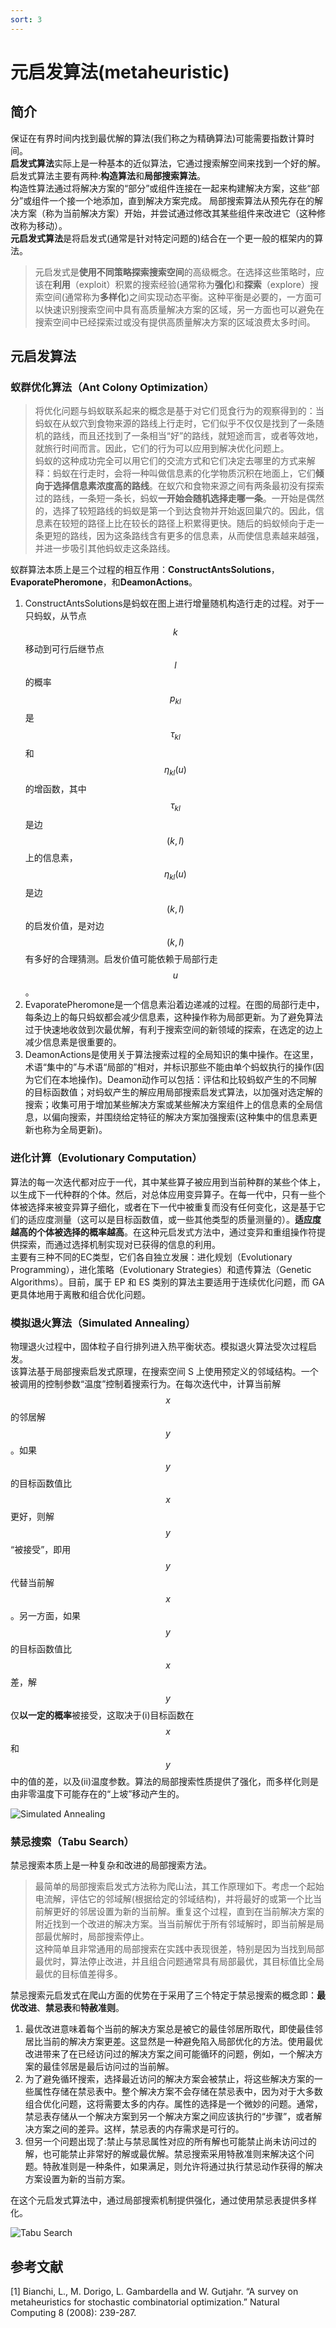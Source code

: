 ```yaml
---
sort: 3
---
```

# 元启发算法(metaheuristic)

## 简介
保证在有界时间内找到最优解的算法(我们称之为精确算法)可能需要指数计算时间。   
**启发式算法**实际上是一种基本的近似算法，它通过搜索解空间来找到一个好的解。启发式算法主要有两种:**构造算法**和**局部搜索算法**。  
构造性算法通过将解决方案的“部分”或组件连接在一起来构建解决方案，这些“部分”或组件一个接一个地添加，直到解决方案完成。
局部搜索算法从预先存在的解决方案（称为当前解决方案）开始，并尝试通过修改其某些组件来改进它（这种修改称为移动）。   
**元启发式算法**是将启发式(通常是针对特定问题的)结合在一个更一般的框架内的算法。  
> 元启发式是**使用不同策略探索搜索空间**的高级概念。在选择这些策略时，应该在**利用**（exploit）积累的搜索经验(通常称为**强化**)和**探索**（explore）搜索空间(通常称为**多样化**)之间实现动态平衡。这种平衡是必要的，一方面可以快速识别搜索空间中具有高质量解决方案的区域，另一方面也可以避免在搜索空间中已经探索过或没有提供高质量解决方案的区域浪费太多时间。  

## 元启发算法
### 蚁群优化算法（Ant Colony Optimization）
> 将优化问题与蚂蚁联系起来的概念是基于对它们觅食行为的观察得到的：当蚂蚁在从蚁穴到食物来源的路线上行走时，它们似乎不仅仅是找到了一条随机的路线，而且还找到了一条相当“好”的路线，就短途而言，或者等效地，就旅行时间而言。因此，它们的行为可以应用到解决优化问题上。   
蚂蚁的这种成功完全可以用它们的交流方式和它们决定去哪里的方式来解释：蚂蚁在行走时，会将一种叫做信息素的化学物质沉积在地面上，它们**倾向于选择信息素浓度高的路线**。在蚁穴和食物来源之间有两条最初没有探索过的路线，一条短一条长，蚂蚁**一开始会随机选择走哪一条**。一开始是偶然的，选择了较短路线的蚂蚁是第一个到达食物并开始返回巢穴的。因此，信息素在较短的路径上比在较长的路径上积累得更快。随后的蚂蚁倾向于走一条更短的路线，因为这条路线含有更多的信息素，从而使信息素越来越强，并进一步吸引其他蚂蚁走这条路线。

蚁群算法本质上是三个过程的相互作用：**ConstructAntsSolutions**，**EvaporatePheromone**，和**DeamonActions**。
1. ConstructAntsSolutions是蚂蚁在图上进行增量随机构造行走的过程。对于一只蚂蚁，从节点$$k$$移动到可行后继节点$$l$$的概率$$p_{kl}$$是$$\tau_{kl}$$和$$\eta_{kl}(u)$$的增函数，其中$$\tau_{kl}$$是边$$(k,l)$$上的信息素，$$\eta_{kl}(u)$$是边$$(k,l)$$的启发价值，是对边$$(k,l)$$有多好的合理猜测。启发价值可能依赖于局部行走$$u$$。
2. EvaporatePheromone是一个信息素沿着边递减的过程。在图的局部行走中，每条边上的每只蚂蚁都会减少信息素，这种操作称为局部更新。为了避免算法过于快速地收敛到次最优解，有利于搜索空间的新领域的探索，在选定的边上减少信息素是很重要的。
3. DeamonActions是使用关于算法搜索过程的全局知识的集中操作。在这里，术语“集中的”与术语“局部的”相对，并标识那些不能由单个蚂蚁执行的操作(因为它们在本地操作)。Deamon动作可以包括：评估和比较蚂蚁产生的不同解的目标函数值；对蚂蚁产生的解应用局部搜索启发式算法，以加强对选定解的搜索；收集可用于增加某些解决方案或某些解决方案组件上的信息素的全局信息，以偏向搜索，并围绕给定特征的解决方案加强搜索(这种集中的信息素更新也称为全局更新)。 

### 进化计算（Evolutionary Computation）
算法的每一次迭代都对应于一代，其中某些算子被应用到当前种群的某些个体上，以生成下一代种群的个体。然后，对总体应用变异算子。在每一代中，只有一些个体被选择来被变异算子细化，或者在下一代中被重复而没有任何变化，这是基于它们的适应度测量（这可以是目标函数值，或一些其他类型的质量测量的）。**适应度越高的个体被选择的概率越高**。在这种元启发式方法中，通过变异和重组操作符提供探索，而通过选择机制实现对已获得的信息的利用。   
主要有三种不同的EC类型，它们各自独立发展：进化规划（Evolutionary Programming），进化策略（Evolutionary Strategies）和遗传算法（Genetic Algorithms）。目前，属于 EP 和 ES 类别的算法主要适用于连续优化问题，而 GA 更具体地用于离散和组合优化问题。 

### 模拟退火算法（Simulated Annealing）
物理退火过程中，固体粒子自行排列进入热平衡状态。模拟退火算法受次过程启发。  
该算法基于局部搜索启发式原理，在搜索空间 S 上使用预定义的邻域结构。一个被调用的控制参数“温度”控制着搜索行为。在每次迭代中，计算当前解$$x$$的邻居解$$y$$。如果$$y$$的目标函数值比$$x$$更好，则解$$y$$“被接受”，即用$$y$$代替当前解$$x$$。另一方面，如果$$y$$的目标函数值比$$x$$差，解$$y$$仅**以一定的概率**被接受，这取决于(i)目标函数在$$x$$和$$y$$中的值的差，以及(ii)温度参数。算法的局部搜索性质提供了强化，而多样化则是由非零温度下可能存在的“上坡”移动产生的。

![Simulated Annealing](..\img\combinatorial_optimization\tsp_sa.jpg)

### 禁忌搜索（Tabu Search）
禁忌搜索本质上是一种复杂和改进的局部搜索方法。
> 最简单的局部搜索启发式方法称为爬山法，其工作原理如下。考虑一个起始电流解，评估它的邻域解(根据给定的邻域结构)，并将最好的或第一个比当前解更好的邻居设置为新的当前解。重复这个过程，直到在当前解决方案的附近找到一个改进的解决方案。当当前解优于所有邻域解时，即当前解是局部最优解时，局部搜索停止。   
这种简单且非常通用的局部搜索在实践中表现很差，特别是因为当找到局部最优时，算法停止改进，并且组合问题通常具有局部最优，其目标值比全局最优的目标值差得多。 

禁忌搜索元启发式在爬山方面的优势在于采用了三个特定于禁忌搜索的概念即：**最优改进**、**禁忌表**和**特赦准则**。
1. 最优改进意味着每个当前的解决方案总是被它的最佳邻居所取代，即使最佳邻居比当前的解决方案更差。这显然是一种避免陷入局部优化的方法。使用最优改进带来了在已经访问过的解决方案之间可能循环的问题，例如，一个解决方案的最佳邻居是最后访问过的当前解。
2. 为了避免循环搜索，选择最近访问的解决方案会被禁止，将这些解决方案的一些属性存储在禁忌表中。整个解决方案不会存储在禁忌表中，因为对于大多数组合优化问题，这将需要太多的内存。属性的选择是一个微妙的问题。通常，禁忌表存储从一个解决方案到另一个解决方案之间应该执行的“步骤”，或者解决方案之间的差异。这样，禁忌表的内存需求是可行的。
3. 但另一个问题出现了:禁止与禁忌属性对应的所有解也可能禁止尚未访问过的解，也可能禁止非常好的解或最优解。禁忌搜索采用特赦准则来解决这个问题。特赦准则是一种条件，如果满足，则允许将通过执行禁忌动作获得的解决方案设置为新的当前方案。  

在这个元启发式算法中，通过局部搜索机制提供强化，通过使用禁忌表提供多样化。   

![Tabu Search](..\img\combinatorial_optimization\tsp_ts.png)
## 参考文献
[1] Bianchi, L., M. Dorigo, L. Gambardella and W. Gutjahr. “A survey on metaheuristics for stochastic combinatorial optimization.” Natural Computing 8 (2008): 239-287.